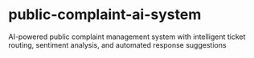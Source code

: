 # public-complaint-ai-system
AI-powered public complaint management system with intelligent ticket routing, sentiment analysis, and automated response suggestions
